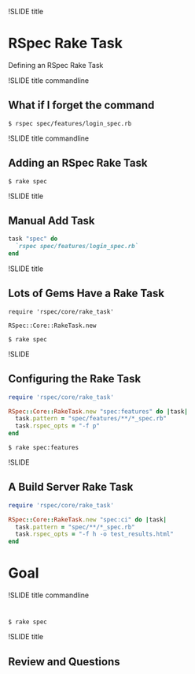!SLIDE title

# RSpec Rake Task
Defining an RSpec Rake Task

!SLIDE title commandline

## What if I forget the command

```
$ rspec spec/features/login_spec.rb
```

!SLIDE title commandline

## Adding an RSpec Rake Task

```
$ rake spec
```

!SLIDE title

## Manual Add Task

```ruby
task "spec" do
  `rspec spec/features/login_spec.rb`
end
```

!SLIDE title

## Lots of Gems Have a Rake Task

```
require 'rspec/core/rake_task'

RSpec::Core::RakeTask.new
```

```
$ rake spec
```

!SLIDE

## Configuring the Rake Task

```ruby
require 'rspec/core/rake_task'

RSpec::Core::RakeTask.new "spec:features" do |task|
  task.pattern = "spec/features/**/*_spec.rb"
  task.rspec_opts = "-f p"
end
```

```
$ rake spec:features
```

!SLIDE

## A Build Server Rake Task

```ruby
require 'rspec/core/rake_task'

RSpec::Core::RakeTask.new "spec:ci" do |task|
  task.pattern = "spec/**/*_spec.rb"
  task.rspec_opts = "-f h -o test_results.html"
end
```

# Goal

!SLIDE title commandline

#
```
$ rake spec
```

!SLIDE title

## Review and Questions